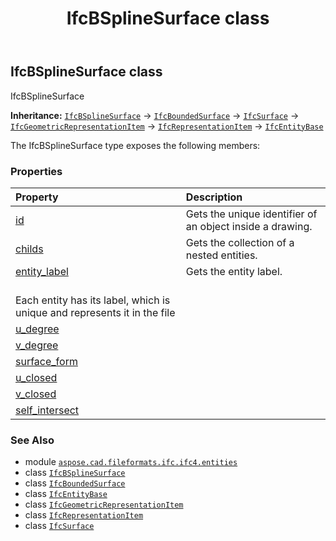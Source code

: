 ﻿---
title: IfcBSplineSurface class
second_title: Aspose.CAD for Python via .NET API References
description: 
type: docs
weight: 360
url: /python-net/aspose.cad.fileformats.ifc.ifc4.entities/ifcbsplinesurface/
is_root: false
---

## IfcBSplineSurface class

IfcBSplineSurface



**Inheritance:** [`IfcBSplineSurface`](/cad/python-net/aspose.cad.fileformats.ifc.ifc4.entities/ifcbsplinesurface) → 
[`IfcBoundedSurface`](/cad/python-net/aspose.cad.fileformats.ifc.ifc4.entities/ifcboundedsurface) → 
[`IfcSurface`](/cad/python-net/aspose.cad.fileformats.ifc.ifc4.entities/ifcsurface) → 
[`IfcGeometricRepresentationItem`](/cad/python-net/aspose.cad.fileformats.ifc.ifc4.entities/ifcgeometricrepresentationitem) → 
[`IfcRepresentationItem`](/cad/python-net/aspose.cad.fileformats.ifc.ifc4.entities/ifcrepresentationitem) → 
[`IfcEntityBase`](/cad/python-net/aspose.cad.fileformats.ifc/ifcentitybase)



The IfcBSplineSurface type exposes the following members:

### Properties
| Property | Description |
| :- | :- |
| [id](/cad/python-net/aspose.cad.fileformats.ifc.ifc4.entities/ifcbsplinesurface/id) | Gets the unique identifier of an object inside a drawing. |
| [childs](/cad/python-net/aspose.cad.fileformats.ifc.ifc4.entities/ifcbsplinesurface/childs) | Gets the collection of a nested entities. |
| [entity_label](/cad/python-net/aspose.cad.fileformats.ifc.ifc4.entities/ifcbsplinesurface/entity_label) | Gets the entity label.<br/>Each entity has its label, which is unique and represents it in the file |
| [u_degree](/cad/python-net/aspose.cad.fileformats.ifc.ifc4.entities/ifcbsplinesurface/u_degree) |  |
| [v_degree](/cad/python-net/aspose.cad.fileformats.ifc.ifc4.entities/ifcbsplinesurface/v_degree) |  |
| [surface_form](/cad/python-net/aspose.cad.fileformats.ifc.ifc4.entities/ifcbsplinesurface/surface_form) |  |
| [u_closed](/cad/python-net/aspose.cad.fileformats.ifc.ifc4.entities/ifcbsplinesurface/u_closed) |  |
| [v_closed](/cad/python-net/aspose.cad.fileformats.ifc.ifc4.entities/ifcbsplinesurface/v_closed) |  |
| [self_intersect](/cad/python-net/aspose.cad.fileformats.ifc.ifc4.entities/ifcbsplinesurface/self_intersect) |  |



### See Also
* module [`aspose.cad.fileformats.ifc.ifc4.entities`](..)
* class [`IfcBSplineSurface`](/cad/python-net/aspose.cad.fileformats.ifc.ifc4.entities/ifcbsplinesurface)
* class [`IfcBoundedSurface`](/cad/python-net/aspose.cad.fileformats.ifc.ifc4.entities/ifcboundedsurface)
* class [`IfcEntityBase`](/cad/python-net/aspose.cad.fileformats.ifc/ifcentitybase)
* class [`IfcGeometricRepresentationItem`](/cad/python-net/aspose.cad.fileformats.ifc.ifc4.entities/ifcgeometricrepresentationitem)
* class [`IfcRepresentationItem`](/cad/python-net/aspose.cad.fileformats.ifc.ifc4.entities/ifcrepresentationitem)
* class [`IfcSurface`](/cad/python-net/aspose.cad.fileformats.ifc.ifc4.entities/ifcsurface)
